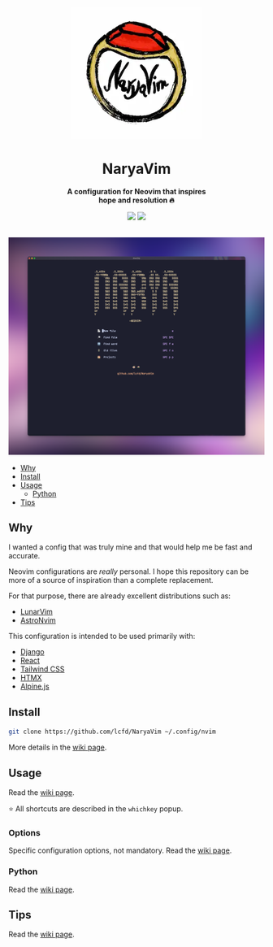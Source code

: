 <div align="center">
  <img src="img/logo.webp" alt="Logo" />
</div>

<div align="center">
  <h1>NaryaVim</h1>
  <p><b>A configuration for Neovim that inspires <br/> hope and resolution 🔥</b></p>
</div>

<div align="center">
  <img src="https://img.shields.io/badge/Neovim-0.9%2B-green?style=flat&logo=neovim" />
  <img src="https://img.shields.io/github/license/lcfd/NaryaVim?label=License&logo=GNU&style=flat" />
</div>

</br>

![screenshot-1](img/screen-1.png "Screenshot 1")

<!-- ![screenshot-2](img/screen-2.png "Screenshot 2") -->

- [Why](#why)
- [Install](#install)
- [Usage](#usage)
  - [Python](#python)
- [Tips](#tips)

## Why

I wanted a config that was truly mine and that would help me be fast and accurate.

Neovim configurations are _really_ personal.
I hope this repository can be more of a source of inspiration than a complete replacement.

For that purpose, there are already excellent distributions such as:

- [LunarVim](https://www.lunarvim.org/)
- [AstroNvim](https://astronvim.com/)

This configuration is intended to be used primarily with:

- [Django](https://github.com/django/django)
- [React](https://github.com/django/django)
- [Tailwind CSS](https://github.com/tailwindlabs/tailwindcss)
- [HTMX](https://github.com/bigskysoftware/htmx)
- [Alpine.js](https://github.com/alpinejs/alpine)

## Install

```sh
git clone https://github.com/lcfd/NaryaVim ~/.config/nvim
```

More details in the [wiki page](https://github.com/lcfd/NaryaVim/wiki/Install).

## Usage

Read the [wiki page](https://github.com/lcfd/NaryaVim/wiki).

⭐ All shortcuts are described in the `whichkey` popup.

### Options

Specific configuration options, not mandatory.
Read the [wiki page](https://github.com/lcfd/NaryaVim/wiki/Options).

### Python

Read the [wiki page](https://github.com/lcfd/NaryaVim/wiki/Python).

## Tips

Read the [wiki page](https://github.com/lcfd/NaryaVim/wiki/Tips).
